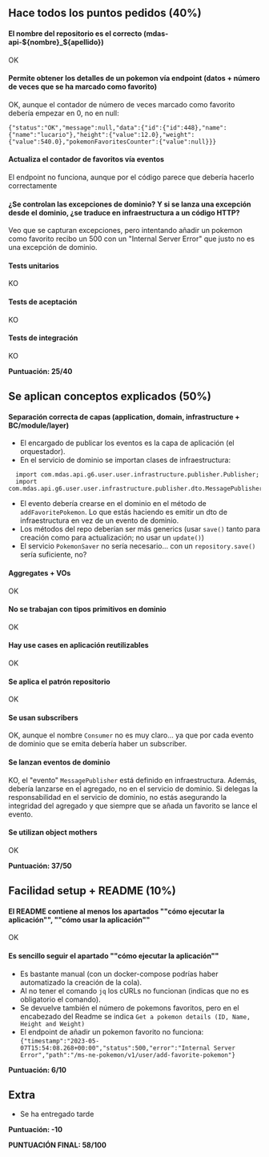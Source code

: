 ## Hace todos los puntos pedidos (40%)

#### El nombre del repositorio es el correcto (mdas-api-${nombre}_${apellido})

OK

#### Permite obtener los detalles de un pokemon vía endpoint (datos + número de veces que se ha marcado como favorito)

OK, aunque el contador de número de veces marcado como favorito debería empezar en 0, no en null:

```
{"status":"OK","message":null,"data":{"id":{"id":448},"name":{"name":"lucario"},"height":{"value":12.0},"weight":{"value":540.0},"pokemonFavoritesCounter":{"value":null}}}
```

#### Actualiza el contador de favoritos vía eventos

El endpoint no funciona, aunque por el código parece que debería hacerlo correctamente

#### ¿Se controlan las excepciones de dominio? Y si se lanza una excepción desde el dominio, ¿se traduce en infraestructura a un código HTTP?

Veo que se capturan excepciones, pero intentando añadir un pokemon como favorito recibo un 500 con un "Internal Server
  Error" que justo no es una excepción de dominio.

#### Tests unitarios

KO

#### Tests de aceptación

KO

#### Tests de integración

KO

**Puntuación: 25/40**

## Se aplican conceptos explicados (50%)

#### Separación correcta de capas (application, domain, infrastructure + BC/module/layer)

- El encargado de publicar los eventos es la capa de aplicación (el orquestador).
- En el servicio de dominio se importan clases de infraestructura:

```
  import com.mdas.api.g6.user.user.infrastructure.publisher.Publisher;
  import com.mdas.api.g6.user.user.infrastructure.publisher.dto.MessagePublisher;
```

- El evento debería crearse en el dominio en el método de `addFavoritePokemon`. Lo que estás haciendo es emitir un dto
  de infraestructura en vez de un evento de dominio.
- Los métodos del repo deberían ser más generics (usar `save()` tanto para creación como para actualización; no usar
  un `update()`)
- El servicio `PokemonSaver` no sería necesario... con un `repository.save()` sería suficiente, no?

#### Aggregates + VOs

OK

#### No se trabajan con tipos primitivos en dominio

OK

#### Hay use cases en aplicación reutilizables

OK

#### Se aplica el patrón repositorio

OK

#### Se usan subscribers

OK, aunque el nombre `Consumer` no es muy claro... ya que por cada evento de dominio que se emita debería haber un
subscriber.

#### Se lanzan eventos de dominio

KO, el "evento" `MessagePublisher` está definido en infraestructura. Además, debería lanzarse en el agregado, no en el
servicio de dominio. Si delegas la responsabilidad en el servicio de dominio, no estás asegurando la integridad del
agregado y que siempre que se añada un favorito se lance el evento.

#### Se utilizan object mothers

OK

**Puntuación: 37/50**

## Facilidad setup + README (10%)

#### El README contiene al menos los apartados ""cómo ejecutar la aplicación"", ""cómo usar la aplicación""

OK

#### Es sencillo seguir el apartado ""cómo ejecutar la aplicación""

- Es bastante manual (con un docker-compose podrías haber automatizado la creación de la cola).
- Al no tener el comando `jq` los cURLs no funcionan (indicas que no es obligatorio el comando).
- Se devuelve también el número de pokemons favoritos, pero en el encabezado del Readme se
  indica `Get a pokemon details (ID, Name, Height and Weight)`
- El endpoint de añadir un pokemon favorito no
  funciona: `{"timestamp":"2023-05-07T15:54:08.268+00:00","status":500,"error":"Internal Server Error","path":"/ms-ne-pokemon/v1/user/add-favorite-pokemon"}`

**Puntuación: 6/10**

## Extra

- Se ha entregado tarde

**Puntuación: -10**


**PUNTUACIÓN FINAL: 58/100**
